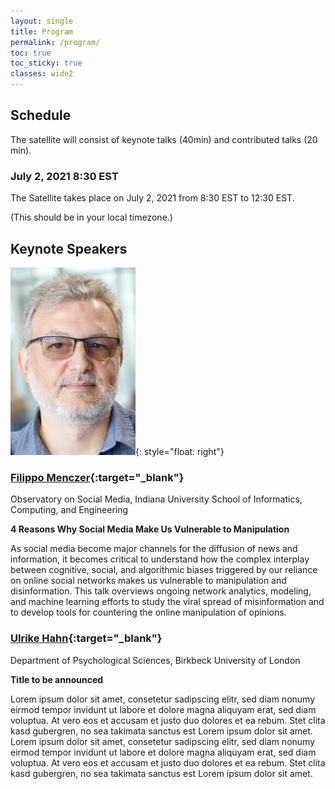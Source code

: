 ```yaml
---
layout: single
title: Program
permalink: /program/
toc: true
toc_sticky: true
classes: wide2
---
```


## Schedule

The satellite will consist of keynote talks (40min) and contributed talks (20 min).

<!-- [Download the detailed program](/pdf/opladyn_program.pdf){:target="_blank"} -->

### July 2, 2021 8:30 EST

The Satellite takes place on July 2, 2021 from 8:30 EST to 12:30 EST.

(This should be <script>event_local()</script> in your local timezone.)

## Keynote Speakers

![Filippo Menczer](/img/fm.webp){: style="float: right"}
### [Filippo Menczer](https://cnets.indiana.edu/fil/){:target="_blank"}
Observatory on Social Media, Indiana University School of Informatics, Computing, and Engineering

**4 Reasons Why Social Media Make Us Vulnerable to Manipulation**

As social media become major channels for the diffusion of
news and information, it becomes critical to understand how the
complex interplay between cognitive, social, and algorithmic biases
triggered by our reliance on online social networks makes us
vulnerable to manipulation and disinformation. This talk overviews
ongoing network analytics, modeling, and machine learning efforts to
study the viral spread of misinformation and to develop tools for
countering the online manipulation of opinions.

<!-- ![Ulrike Hahn](/img/uh.webp){: style="float: right"} -->
### [Ulrike Hahn](http://www.bbk.ac.uk/our-staff/profile/8009667/ulrike-hahn){:target="_blank"}
Department of Psychological Sciences, Birkbeck University of London

**Title to be announced**

Lorem ipsum dolor sit amet, consetetur sadipscing elitr, sed diam nonumy eirmod tempor invidunt ut labore et dolore magna aliquyam erat, sed diam voluptua. At vero eos et accusam et justo duo dolores et ea rebum. Stet clita kasd gubergren, no sea takimata sanctus est Lorem ipsum dolor sit amet. Lorem ipsum dolor sit amet, consetetur sadipscing elitr, sed diam nonumy eirmod tempor invidunt ut labore et dolore magna aliquyam erat, sed diam voluptua. At vero eos et accusam et justo duo dolores et ea rebum. Stet clita kasd gubergren, no sea takimata sanctus est Lorem ipsum dolor sit amet.
